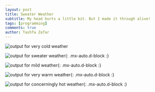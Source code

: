 ```yaml
---
layout: post
title: Sweater Weather
subtitle: My head hurts a little bit. But I made it through alive!
tags: [programming]
comments: true
author: Tashfa Zafar
---
```


![output for very cold weather](https://tashfaaa.github.io/assets/img/antarctica.png)

![output for sweater weather](https://tashfaaa.github.io/assets/img/sweater.png){: .mx-auto.d-block :}

![output for mild weather](https://tashfaaa.github.io/assets/img/mild.png){: .mx-auto.d-block :}

![output for very warm weather](https://tashfaaa.github.io/assets/img/lava.png){: .mx-auto.d-block :}

![output for concerningly hot weather](https://tashfaaa.github.io/assets/img/apocalypse.png){: .mx-auto.d-block :}
